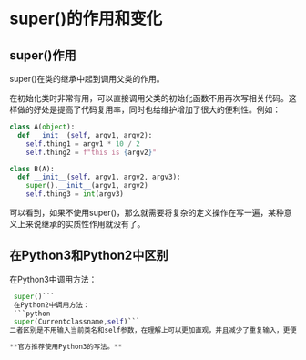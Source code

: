 # super()的作用和变化
## super()作用
super()在类的继承中起到调用父类的作用。

在初始化类时非常有用，可以直接调用父类的初始化函数不用再次写相关代码。这样做的好处是提高了代码复用率，同时也给维护增加了很大的便利性。例如：

```python
class A(object):
  def __init__(self, argv1, argv2):
    self.thing1 = argv1 * 10 / 2
    self.thing2 = f"this is {argv2}"

class B(A):
  def __init__(self, argv1, argv2, argv3):
    super().__init__(argv1, argv2)
    self.thing3 = int(argv3)
```
可以看到，如果不使用super()，那么就需要将复杂的定义操作在写一遍，某种意义上来说继承的实质性作用就没有了。
## 在Python3和Python2中区别
在Python3中调用方法：
```python
 super()```
 在Python2中调用方法：
 ```python
 super(Currentclassname,self)```
二者区别是不用输入当前类名和self参数，在理解上可以更加直观，并且减少了重复输入，更便于维护。

**官方推荐使用Python3的写法。**
